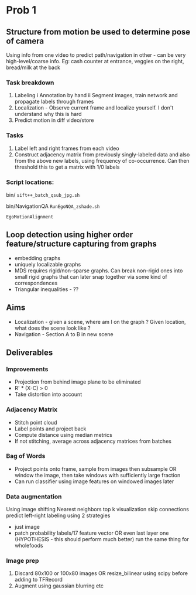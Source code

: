 #  Prob 1 
## Structure from motion be used to determine pose of camera

Using info from one video to predict path/navigation in other - can be very high-level/coarse info. Eg: cash counter at entrance, veggies on the right, bread/milk at the back

### Task breakdown
1. Labeling
  i   Annotation by hand
  ii  Segment images, train network and propagate labels through frames
2. Localization - Observe current frame and localize yourself. I don't understand why this is hard
3. Predict motion in diff video/store


### Tasks
1. Label left and right frames from each video
2. Construct adjacency matrix from previously singly-labeled data and also from the above new labels, using frequency of co-occurrence. Can then threshold this to get a matrix with 1/0 labels



### Script locations:
bin/
`sift++_batch_qsub_jpg.sh`

bin/NavigationQA
`RunEgoNQA_zshade.sh`

`EgoMotionAlignment`


## Loop detection using higher order feature/structure capturing from graphs
* embedding graphs
* uniquely localizable graphs
* MDS requires rigid/non-sparse graphs. Can break non-rigid ones into small rigid graphs that can later snap together via some kind of correspondences
* Triangular inequalities - ??

## Aims
* Localization - given a scene, where am I on the graph ? Given location, what does the scene look like ?
* Navigation - Section A to B in new scene


## Deliverables
### Improvements
* Projection from behind image plane to be eliminated
* R' * (X-C) > 0
* Take distortion into account

### Adjacency Matrix
* Stitch point cloud
* Label points and project back
* Compute distance using median metrics
* If not stitching, average across adjacency matrices from batches

### Bag of Words
* Project points onto frame, sample from images then subsample OR window the image, then take windows with sufficiently large fraction 
* Can run classifier using image features on windowed images later

### Data augmentation
Using image shifting
Nearest neighbors
top k visualization
skip connections
predict left-right labeling using 2 strategies
 - just image
 - patch probability labels/17 feature vector OR even last layer one (HYPOTHESIS - this should perform much better)
run the same thing for wholefoods



### Image prep
1. Discard 80x100 or 100x80 images OR resize\_bilinear using scipy before adding to TFRecord
2. Augment using gaussian blurring etc
